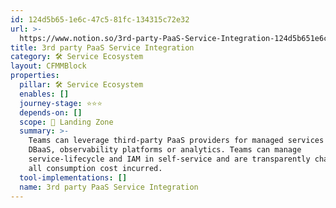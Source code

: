 ```yaml
---
id: 124d5b65-1e6c-47c5-81fc-134315c72e32
url: >-
  https://www.notion.so/3rd-party-PaaS-Service-Integration-124d5b651e6c47c581fc134315c72e32
title: 3rd party PaaS Service Integration
category: 🛠 Service Ecosystem
layout: CFMMBlock
properties:
  pillar: 🛠 Service Ecosystem
  enables: []
  journey-stage: ⭐️⭐️⭐️
  depends-on: []
  scope: 🛬 Landing Zone
  summary: >-
    Teams can leverage third-party PaaS providers for managed services like
    DBaaS, observability platforms or analytics. Teams can manage
    service-lifecycle and IAM in self-service and are transparently charged for
    all consumption cost incurred.
  tool-implementations: []
  name: 3rd party PaaS Service Integration
---
```


